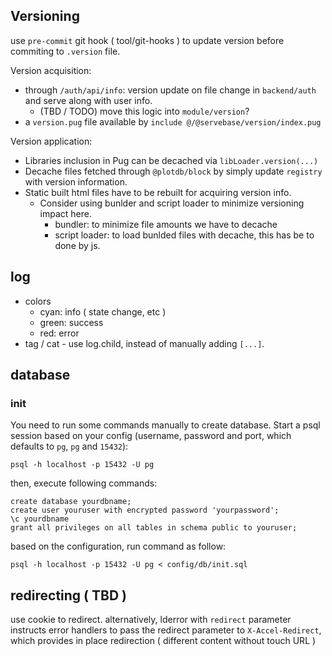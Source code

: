## Versioning

use `pre-commit` git hook ( tool/git-hooks ) to update version before commiting to `.version` file.

Version acquisition:

 - through `/auth/api/info`: version update on file change in `backend/auth` and serve along with user info.
   - (TBD / TODO) move this logic into `module/version`?
 - a `version.pug` file available by `include @/@servebase/version/index.pug`

Version application:
 - Libraries inclusion in Pug can be decached via `libLoader.version(...)`
 - Decache files fetched through `@plotdb/block` by simply update `registry` with version information.
 - Static built html files have to be rebuilt for acquiring version info.
   - Consider using bunlder and script loader to minimize versioning impact here.
     - bundler: to minimize file amounts we have to decache
     - script loader: to load bunlded files with decache, this has be to done by js.


## log

 - colors
   - cyan: info ( state change, etc )
   - green: success
   - red: error
 - tag / cat - use log.child, instead of manually adding `[...]`.

## database

### init

You need to run some commands manually to create database. Start a psql session based on your config (username, password and port, which defaults to `pg`, `pg` and `15432`):

    psql -h localhost -p 15432 -U pg


then, execute following commands:

    create database yourdbname;
    create user youruser with encrypted password 'yourpassword';
    \c yourdbname
    grant all privileges on all tables in schema public to youruser;


based on the configuration, run command as follow:

    psql -h localhost -p 15432 -U pg < config/db/init.sql


## redirecting ( TBD )

use cookie to redirect. alternatively, lderror with `redirect` parameter instructs error handlers to pass the redirect parameter to `X-Accel-Redirect`, which provides in place redirection ( different content without touch URL )
